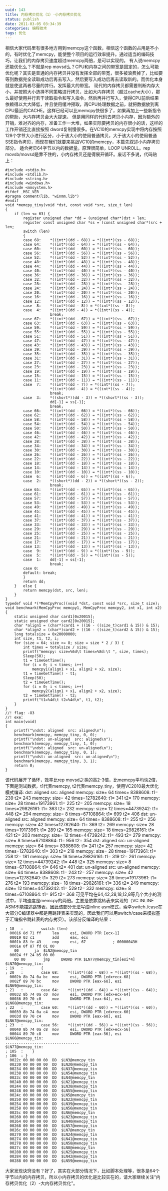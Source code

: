 ```yaml
---
uuid: 143
title: 内存拷贝优化（1）-小内存拷贝优化
status: publish
date: 2011-03-05 03:34:39
categories: 编程技术
tags: 优化
---
```

相信大家代码里有很多地方用到memcpy这个函数，相信这个函数的占用是不小的，有时优化了memcpy，能使整个项目的运行效率提升。通过适当的编码技巧，让我们的内存拷贝速度超过memcpy两倍，是可以实现的。  有人说memcpy还能优化么？不就是rep
movsd么？CPU和内存之间的带宽是固定的，怎么可能优化呢？其实是普通的内存拷贝并没有发挥全部的带宽，很多被浪费掉了，比如要等到数据完全读取成功后再去写入，然后要写入成功后再去读取新的。而优化本身就是使这两者尽量的并行。发挥最大的带宽。
现代的内存拷贝都需要判断内存大小，并按照大小选择不同策略进行拷贝，比如大内存拷贝（超过cache大小），那么最好使用并行若干读取指令和写入指令，然后再并行写入，使得CPU前后结果依赖得以大大降低，并且使用缓冲预取，再CPU处理数据之前，就把数据放到离CPU最近的CACHE。这样已经可以比memcpy快很多了，如果再加上一些新指令的帮助，大内存拷贝会大大提速。
但是用同样的代码去拷贝小内存，因为额外的开销，难对齐的内存，准备工作一大堆，如果实际要拷贝的内存很小的话，这样的工作开销还比直接按照 dword复制慢很多。在VC10的memcpy实现中将内存按照128个字节大小进行区分，小于该大小的使用普通拷贝，大于该大小的使用普通SSE指令拷贝，而现在我们就要来挑战VC10的memcpy，本篇先叙述小内存拷贝部分。
适合拷贝64字节以内的数据量。原理很简单，LOOP UNROLL。rep movsb/movsd是靠不住的，小内存拷贝还是得展开循环。废话不多说，代码贴上：

    #include <stdio.h>
    #include <stdlib.h>
    #include <string.h>
    #include <windows.h>
    #include <mmsystem.h>
    #ifdef _MSC_VER
    #pragma comment(lib, "winmm.lib")
    #endif
    void *memcpy_tiny(void *dst, const void *src, size_t len)
    {
    	if (len <= 63) {
    		register unsigned char *dd = (unsigned char*)dst + len;
    		register const unsigned char *ss = (const unsigned char*)src + len;
    		switch (len)
    		{
    		case 68:	*((int*)(dd - 68)) = *((int*)(ss - 68));
    		case 64:	*((int*)(dd - 64)) = *((int*)(ss - 64));
    		case 60:	*((int*)(dd - 60)) = *((int*)(ss - 60));
    		case 56:	*((int*)(dd - 56)) = *((int*)(ss - 56));
    		case 52:	*((int*)(dd - 52)) = *((int*)(ss - 52));
    		case 48:	*((int*)(dd - 48)) = *((int*)(ss - 48));
    		case 44:	*((int*)(dd - 44)) = *((int*)(ss - 44));
    		case 40:	*((int*)(dd - 40)) = *((int*)(ss - 40));
    		case 36:	*((int*)(dd - 36)) = *((int*)(ss - 36));
    		case 32:	*((int*)(dd - 32)) = *((int*)(ss - 32));
    		case 28:	*((int*)(dd - 28)) = *((int*)(ss - 28));
    		case 24:	*((int*)(dd - 24)) = *((int*)(ss - 24));
    		case 20:	*((int*)(dd - 20)) = *((int*)(ss - 20));
    		case 16:	*((int*)(dd - 16)) = *((int*)(ss - 16));
    		case 12:	*((int*)(dd - 12)) = *((int*)(ss - 12));
    		case  8:	*((int*)(dd - 8)) = *((int*)(ss - 8));
    		case  4:	*((int*)(dd - 4)) = *((int*)(ss - 4));
    		            break;
    		case 67:    *((int*)(dd - 67)) = *((int*)(ss - 67));
    		case 63:    *((int*)(dd - 63)) = *((int*)(ss - 63));
    		case 59:    *((int*)(dd - 59)) = *((int*)(ss - 59));
    		case 55:    *((int*)(dd - 55)) = *((int*)(ss - 55));
    		case 51:    *((int*)(dd - 51)) = *((int*)(ss - 51));
    		case 47:    *((int*)(dd - 47)) = *((int*)(ss - 47));
    		case 43:    *((int*)(dd - 43)) = *((int*)(ss - 43));
    		case 39:    *((int*)(dd - 39)) = *((int*)(ss - 39));
    		case 35:    *((int*)(dd - 35)) = *((int*)(ss - 35));
    		case 31:    *((int*)(dd - 31)) = *((int*)(ss - 31));
    		case 27:    *((int*)(dd - 27)) = *((int*)(ss - 27));
    		case 23:    *((int*)(dd - 23)) = *((int*)(ss - 23));
    		case 19:    *((int*)(dd - 19)) = *((int*)(ss - 19));
    		case 15:    *((int*)(dd - 15)) = *((int*)(ss - 15));
    		case 11:    *((int*)(dd - 11)) = *((int*)(ss - 11));
    		case  7:    *((int*)(dd - 7)) = *((int*)(ss - 7));
    		            *((int*)(dd - 4)) = *((int*)(ss - 4));
    					break;
    		case  3:    *((short*)(dd - 3)) = *((short*)(ss - 3));
    		            dd[-1] = ss[-1];
    					break;
    		case 66:    *((int*)(dd - 66)) = *((int*)(ss - 66));
    		case 62:    *((int*)(dd - 62)) = *((int*)(ss - 62));
    		case 58:    *((int*)(dd - 58)) = *((int*)(ss - 58));
    		case 54:    *((int*)(dd - 54)) = *((int*)(ss - 54));
    		case 50:    *((int*)(dd - 50)) = *((int*)(ss - 50));
    		case 46:    *((int*)(dd - 46)) = *((int*)(ss - 46));
    		case 42:    *((int*)(dd - 42)) = *((int*)(ss - 42));
    		case 38:    *((int*)(dd - 38)) = *((int*)(ss - 38));
    		case 34:    *((int*)(dd - 34)) = *((int*)(ss - 34));
    		case 30:    *((int*)(dd - 30)) = *((int*)(ss - 30));
    		case 26:    *((int*)(dd - 26)) = *((int*)(ss - 26));
    		case 22:    *((int*)(dd - 22)) = *((int*)(ss - 22));
    		case 18:    *((int*)(dd - 18)) = *((int*)(ss - 18));
    		case 14:    *((int*)(dd - 14)) = *((int*)(ss - 14));
    		case 10:    *((int*)(dd - 10)) = *((int*)(ss - 10));
    		case  6:    *((int*)(dd - 6)) = *((int*)(ss - 6));
    		case  2:    *((short*)(dd - 2)) = *((short*)(ss - 2));
    					break;
    		case 65:    *((int*)(dd - 65)) = *((int*)(ss - 65));
    		case 61:    *((int*)(dd - 61)) = *((int*)(ss - 61));
    		case 57:    *((int*)(dd - 57)) = *((int*)(ss - 57));
    		case 53:    *((int*)(dd - 53)) = *((int*)(ss - 53));
    		case 49:    *((int*)(dd - 49)) = *((int*)(ss - 49));
    		case 45:    *((int*)(dd - 45)) = *((int*)(ss - 45));
    		case 41:    *((int*)(dd - 41)) = *((int*)(ss - 41));
    		case 37:    *((int*)(dd - 37)) = *((int*)(ss - 37));
    		case 33:    *((int*)(dd - 33)) = *((int*)(ss - 33));
    		case 29:    *((int*)(dd - 29)) = *((int*)(ss - 29));
    		case 25:    *((int*)(dd - 25)) = *((int*)(ss - 25));
    		case 21:    *((int*)(dd - 21)) = *((int*)(ss - 21));
    		case 17:    *((int*)(dd - 17)) = *((int*)(ss - 17));
    		case 13:    *((int*)(dd - 13)) = *((int*)(ss - 13));
    		case  9:    *((int*)(dd - 9)) = *((int*)(ss - 9));
    		case  5:    *((int*)(dd - 5)) = *((int*)(ss - 5));
    		case  1:    dd[-1] = ss[-1];
    		            break;
    		case 0:
    		default: break;
    		}
    		return dd;
    	}	else {
    		return memcpy(dst, src, len);
    	}
    }
    typedef void *(*MemCpyProc)(void *dst, const void *src, size_t size);
    void benchmark(MemCpyProc memcpy1, MemCpyProc memcpy2, int x1, int x2)
    {
    	static unsigned char card1[0x20015];
    	static unsigned char card2[0x20015];
    	char *align1 = (char*)card1 + ((16 - ((size_t)card1 & 15)) & 15);
    	char *align2 = (char*)card2 + ((16 - ((size_t)card2 & 15)) & 15);
    	long totalsize = 0x20000000;
    	int size, t1, t2, i;
    	for (size = 64; size >= 8; size = size * 2 / 3) {
    		int times = totalsize / size;
    		printf("memcpy: size=%6d\t times=%8d:\t ", size, times);
    		Sleep(50);
    		t1 = timeGetTime();
    		for (i = 0; i < times; i++)
    			memcpy1(align1 + x1, align2 + x2, size);
    		t1 = timeGetTime() - t1;
    		Sleep(50);
    		t2 = timeGetTime();
    		for (i = 0; i < times; i++)
    			memcpy2(align1 + x1, align2 + x2, size);
    		t2 = timeGetTime() - t2;
    		printf("t1=%4d\t t2=%4d\n", t1, t2);
    	}
    }
    //! flag: -O3
    //! exe:
    int main(void)
    {
    	printf("\ndst: aligned  src: aligned\n");
    	benchmark(memcpy, memcpy_tiny, 0, 0);
    	printf("\ndst: un-aligned  src: aligned\n");
    	benchmark(memcpy, memcpy_tiny, 1, 0);
    	printf("\ndst: aligned  src: un-aligned\n");
    	benchmark(memcpy, memcpy_tiny, 0, 1);
    	printf("\ndst: un-aligned  src: un-aligned\n");
    	benchmark(memcpy, memcpy_tiny, 3, 1);
    	return 0;
    }

该代码展开了循环，效率比rep movsd之类的高2-3倍，比memcpy平均快2倍，下面是测试数据，t1代表memcpy, t2代表memcpy_tiny，使用VC2010最大优化模式编译: dst: aligned src: aligned memcpy: size= 64 times= 8388608: t1= 239 t2= 243 memcpy: size= 42
times=12782640: t1= 341 t2= 170 memcpy: size= 28 times=19173961: t1= 225 t2= 205 memcpy: size= 18 times=29826161: t1= 363 t2= 232 memcpy: size= 12 times=44739242: t1= 448 t2= 294 memcpy: size= 8
times=67108864: t1= 699 t2= 406 dst: un-aligned src: aligned memcpy: size= 64 times= 8388608: t1= 255 t2= 256 memcpy: size= 42 times=12782640: t1= 369 t2= 269 memcpy: size= 28 times=19173961: t1= 289
t2= 165 memcpy: size= 18 times=29826161: t1= 421 t2= 203 memcpy: size= 12 times=44739242: t1= 493 t2= 279 memcpy: size= 8 times=67108864: t1= 956 t2= 354 dst: aligned src: un-aligned memcpy: size= 64
times= 8388608: t1= 241 t2= 257 memcpy: size= 42 times=12782640: t1= 303 t2= 218 memcpy: size= 28 times=19173961: t1= 258 t2= 181 memcpy: size= 18 times=29826161: t1= 319 t2= 261 memcpy: size= 12
times=44739242: t1= 448 t2= 325 memcpy: size= 8 times=67108864: t1= 646 t2= 401 dst: un-aligned src: un-aligned memcpy: size= 64 times= 8388608: t1= 243 t2= 257 memcpy: size= 42 times=12782640: t1=
329 t2= 273 memcpy: size= 28 times=19173961: t1= 276 t2= 193 memcpy: size= 18 times=29826161: t1= 336 t2= 249 memcpy: size= 12 times=44739242: t1= 529 t2= 332 memcpy: size= 8 times=67108864: t1= 915
t2= 368 可见平均在64,42,28,18,12,8等几个大小的测试中，平均速度是memcpy的两倍。主要是依靠跳转表来实现的（VC INLINE ASM不能描述跳转表，因此该部分无法写成inline asm模式，索幸switch /case在大部分C编译器中都是用跳转表来实现的，因此我们可以用switch/case来模拟基于汇编指令跳转表的内存拷贝）。该部分反编译的结果：

    ; 18   : 		switch (len)
      00016	8d 71 ff	 lea	 esi, DWORD PTR [ecx-1]
      00019	03 c1		 add	 eax, ecx
      0001b	83 fe 43	 cmp	 esi, 67			; 00000043H
      0001e	0f 87 fd 01 00
    	00		 ja	 $LN2@memcpy_tin
      00024	ff 24 b5 00 00
    	00 00		 jmp	 DWORD PTR $LN77@memcpy_tin[esi*4]
    $LN70@memcpy_tin:
    ; 19   : 		{
    ; 20   : 		case 68:	*((int*)(dd - 68)) = *((int*)(ss - 68));
      0002b	8b 74 0a bc	 mov	 esi, DWORD PTR [edx+ecx-68]
      0002f	89 70 bc	 mov	 DWORD PTR [eax-68], esi
    $LN69@memcpy_tin:
    ; 21   : 		case 64:	*((int*)(dd - 64)) = *((int*)(ss - 64));
      00032	8b 74 0a c0	 mov	 esi, DWORD PTR [edx+ecx-64]
      00036	89 70 c0	 mov	 DWORD PTR [eax-64], esi
    $LN68@memcpy_tin:
    ; 22   : 		case 60:	*((int*)(dd - 60)) = *((int*)(ss - 60));
      00039	8b 74 0a c4	 mov	 esi, DWORD PTR [edx+ecx-60]
      0003d	89 70 c4	 mov	 DWORD PTR [eax-60], esi
    $LN67@memcpy_tin:
    ; 23   : 		case 56:	*((int*)(dd - 56)) = *((int*)(ss - 56));
      00040	8b 74 0a c8	 mov	 esi, DWORD PTR [edx+ecx-56]
      00044	89 70 c8	 mov	 DWORD PTR [eax-56], esi
    $LN66@memcpy_tin:
    .................................
    $LN77@memcpy_tin:
    ; 105  : 	}
    ; 106  : }
      0022c	00 00 00 00	 DD	 $LN3@memcpy_tin
      00230	00 00 00 00	 DD	 $LN20@memcpy_tin
      00234	00 00 00 00	 DD	 $LN37@memcpy_tin
      00238	00 00 00 00	 DD	 $LN54@memcpy_tin
      0023c	00 00 00 00	 DD	 $LN4@memcpy_tin
      00240	00 00 00 00	 DD	 $LN21@memcpy_tin
      00244	00 00 00 00	 DD	 $LN38@memcpy_tin
      00248	00 00 00 00	 DD	 $LN55@memcpy_tin
      0024c	00 00 00 00	 DD	 $LN5@memcpy_tin
      00250	00 00 00 00	 DD	 $LN22@memcpy_tin
      00254	00 00 00 00	 DD	 $LN39@memcpy_tin
      00258	00 00 00 00	 DD	 $LN56@memcpy_tin
      0025c	00 00 00 00	 DD	 $LN6@memcpy_tin
      00260	00 00 00 00	 DD	 $LN23@memcpy_tin
      00264	00 00 00 00	 DD	 $LN40@memcpy_tin
      00268	00 00 00 00	 DD	 $LN57@memcpy_tin
      0026c	00 00 00 00	 DD	 $LN7@memcpy_tin
      00270	00 00 00 00	 DD	 $LN24@memcpy_tin
      00274	00 00 00 00	 DD	 $LN41@memcpy_tin
      00278	00 00 00 00	 DD	 $LN58@memcpy_tin
      0027c	00 00 00 00	 DD	 $LN8@memcpy_tin
      00280	00 00 00 00	 DD	 $LN25@memcpy_tin
      00284	00 00 00 00	 DD	 $LN42@memcpy_tin
      00288	00 00 00 00	 DD	 $LN59@memcpy_tin

大家发现诀窍没有？好了，其实在大部分情况下，比如脚本处理等，很多是64个字节以内的内存拷贝，所以小内存拷贝的优化是比较实在的，请大家继续关注“内存拷贝优化（2）-大内存拷贝优化”。

